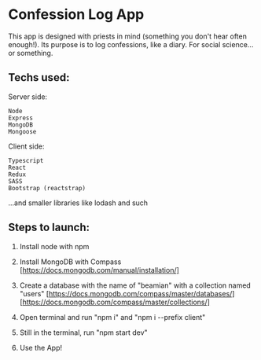 # Confession Log App

This app is designed with priests in mind (something you don't hear often enough!). 
Its purpose is to log confessions, like a diary. For social science... or something.

## Techs used:

  Server side:

    Node
    Express
    MongoDB
    Mongoose
  
  Client side:
  
    Typescript
    React
    Redux
    SASS
    Bootstrap (reactstrap)
    
  ...and smaller libraries like lodash and such

## Steps to launch:

 1. Install node with npm

 2. Install MongoDB with Compass [https://docs.mongodb.com/manual/installation/]

 3. Create a database with the name of "beamian" with a collection named "users" 
    [https://docs.mongodb.com/compass/master/databases/]
    [https://docs.mongodb.com/compass/master/collections/]

 4. Open terminal and run "npm i" and "npm i --prefix client"

 5. Still in the terminal, run "npm start dev"

 6. Use the App!
